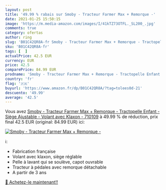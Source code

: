 ```yaml
---
layout: post
title: '49.99 % rabais sur Smoby - Tracteur Farmer Max + Remorque -'
date: 2021-01-25 15:50:15
image: 'https://m.media-amazon.com/images/I/41kTZ73OTFL._SL200_.jpg'
comments: true
category: ofertas
author: ring
slug: 'B01C42QR8A-fr Smoby - Tracteur Farmer Max + Remorque - Tractopelle...'
sku: 'B01C42QR8A-fr'
tags: [  ]
actualPrice: 42.5 EUR
currency: EUR
price: 42.5
comparePrice: 84.99 EUR
prodname: 'Smoby - Tracteur Farmer Max + Remorque - Tractopelle Enfant - Siège Ajustable - Volant avec Klaxon - 710109'
country: 'fr'
flag: '🇫🇷'
buyurl: 'https://www.amazon.fr/dp/B01C42QR8A/?tag=tolees0d-21'
descuento: '49.99'
average: '42.5'
---
```


Vous avez [Smoby - Tracteur Farmer Max + Remorque - Tractopelle Enfant - Siège Ajustable - Volant avec Klaxon - 710109](https://www.amazon.fr/dp/B01C42QR8A/?tag=tolees0d-21)  à  49.99 % de réduction, prix final  42.5 EUR (original: 84.99 EUR) ici:

[![Smoby - Tracteur Farmer Max + Remorque -](https://m.media-amazon.com/images/I/41kTZ73OTFL._SL200_.jpg)](https://www.amazon.fr/dp/B01C42QR8A/?tag=tolees0d-21)

ℹ️:

- Fabrication française
- Volant avec klaxon, siège réglable
- Pelle à lavant qui se soulève, capot ouvrable
- Tracteur à pédales avec remorque détachable
- A partir de 3 ans

[🛒 Achetez-le maintenant!!](https://www.amazon.fr/dp/B01C42QR8A/?tag=tolees0d-21)
